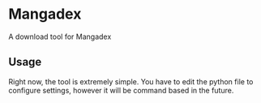 # Mangadex
A download tool for Mangadex

## Usage
Right now, the tool is extremely simple. You have to edit the python file to configure settings, however it will be command based in the future.